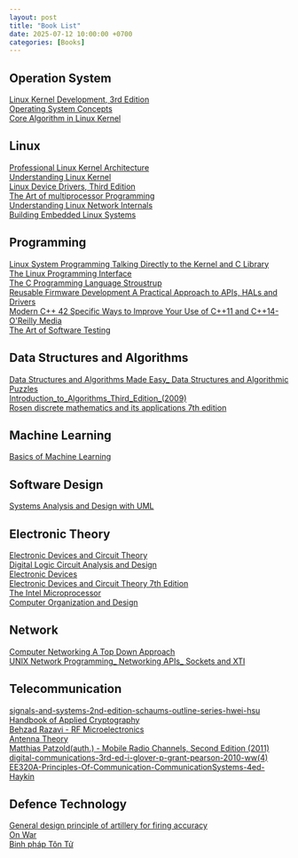 ```yaml
---
layout: post
title: "Book List"
date: 2025-07-12 10:00:00 +0700
categories: [Books]
---
```


## Operation System

<a href="https://drive.google.com/file/d/1EQadbLvxGimNR8qSuQHsZdTeyWq1Db3p/view?usp=sharing" target="_blank">Linux Kernel Development, 3rd Edition</a><br>
<a href="https://drive.google.com/file/d/1VfSGhJifgBrIQbO382uc3f6p2sN5a_EP/view?usp=sharing" target="_blank">Operating System Concepts</a><br>
<a href="https://cstheory.stackexchange.com/questions/19759/core-algorithms-deployed?fbclid=IwAR3WihkHkbHbeH8jF3KQxqJiDZ-D6H9naVAJUuXKu6PPnr5s-2SAj-Loi8A" target="_blank">Core Algorithm in Linux Kernel</a>

## Linux

<a href="/assets/books/linux/Professional%20Linux%20Kernel%20Architecture.pdf" target="_blank">Professional Linux Kernel Architecture</a><br>
<a href="/assets/books/linux/Understanding%20Linux%20Kernel.pdf" target="_blank">Understanding Linux Kernel</a><br>
<a href="https://lwn.net/Kernel/LDD3/" target="_blank">Linux Device Drivers, Third Edition</a><br>
<a href="/assets/books/linux/The%20Art%20of%20multiprocessor%20Programming.pdf" target="_blank">The Art of multiprocessor Programming</a><br>
<a href="/assets/books/linux/Understanding%20Linux%20Network%20Internals.pdf" target="_blank">Understanding Linux Network Internals</a><br>
<a href="/assets/books/linux/Building_Embedded_Linux_Systems.pdf" target="_blank">Building Embedded Linux Systems</a><br>

## Programming

<a href="/assets/books/programming/Linux%20System%20Programming%20Talking%20Directly%20to%20the%20Kernel%20and%20C%20Library.pdf" target="_blank">Linux System Programming Talking Directly to the Kernel and C Library</a><br>
<a href="/assets/books/programming/The%20Linux%20Programming%20Interface.pdf" target="_blank">The Linux Programming Interface</a><br>
<a href="/assets/books/programming/The_C__Programming_Language__Stroustrup_.pdf" target="_blank">The C Programming Language Stroustrup</a><br>
<a href="/assets/books/programming/Reusable%20Firmware%20Development_%20A%20Practical%20Approach%20to%20APIs,%20HALs%20and%20Drivers%20(%20PDFDrive%20).pdf" target="_blank">Reusable Firmware Development A Practical Approach to APIs, HALs and Drivers</a><br>
<a href="/assets/books/programming/Scott%20Meyers-Effective%20Modern%20C++_%2042%20Specific%20Ways%20to%20Improve%20Your%20Use%20of%20C++11%20and%20C++14-O'Reilly%20Media%20(2014).pdf" target="_blank">Modern C++ 42 Specific Ways to Improve Your Use of C++11 and C++14-O'Reilly Media</a><br>
<a href="/assets/books/programming/114-the-art-of-software-testing-3-edition.pdf" target="_blank">The Art of Software Testing</a><br>

## Data Structures and Algorithms

<a href="/assets/books/dsa/Data%20Structures%20and%20Algorithms%20Made%20Easy_%20Data%20Structures%20and%20Algorithmic%20Puzzles.pdf" target="_blank">Data Structures and Algorithms Made Easy_ Data Structures and Algorithmic Puzzles</a><br>
<a href="/assets/books/dsa/Introduction_to_Algorithms_Third_Edition_(2009).pdf" target="_blank">Introduction_to_Algorithms_Third_Edition_(2009)</a><br>
<a href="/assets/books/dsa/rosen_discrete_mathematics_and_its_applications_7th_edition.pdf" target="_blank">Rosen discrete mathematics and its applications 7th edition</a><br>

## Machine Learning

<a href="/assets/books/machine_learning/book_ML_color.pdf" target="_blank">Basics of Machine Learning</a><br>

## Software Design

<a href="https://drive.google.com/file/d/1u_NUlVSFvHzjRQZQpjhSeQeiD1r-NTsQ/view?usp=sharing" target="_blank">Systems Analysis and Design with UML</a><br>

## Electronic Theory

<a href="https://drive.google.com/file/d/1h8TMIIFLCLdCNPa4c41h-N_JQqyajLW9/view?usp=sharing" target="_blank">Electronic Devices and Circuit Theory</a><br>
<a href="https://drive.google.com/file/d/1SccvigM-CYFxaSeWaxjw27uDp5Fcgm15/view?usp=sharing" target="_blank">Digital Logic Circuit Analysis and Design</a><br>
<a href="https://drive.google.com/file/d/1bsBu4Jh8RCRf871mFFefEtxKiHrf3clH/view?usp=sharing" target="_blank">Electronic Devices</a><br>
<a href="https://drive.google.com/file/d/1qzsm27u1hlD_Ngicn6Ly2dFdZCINCoBL/view?usp=sharing" target="_blank">Electronic Devices and Circuit Theory 7th Edition</a><br>
<a href="https://drive.google.com/file/d/1WZFAh7jkonkSG3PmC_EQSTJN8jE5_CFF/view?usp=sharing" target="_blank">The Intel Microprocessor</a><br>
<a href="https://drive.google.com/file/d/1vYrKdle3HTgJEzGRQV38aDZ3wu38vEiG/view?usp=sharing" target="_blank">Computer Organization and Design</a><br>

## Network

<a href="/assets/books/networking/Computer%20Networking%20%20A%20Top%20Down%20Approach.pdf" target="_blank">Computer Networking A Top Down Approach</a><br>
<a href="/assets/books/networking/UNIX%20Network%20Programming_%20Networking%20APIs_%20Sockets%20and%20XTI%20.pdf" target="_blank">UNIX Network Programming_ Networking APIs_ Sockets and XTI</a><br>

## Telecommunication

<a href="https://drive.google.com/file/d/1i4HO9WQOVYKRuq0rLvq4xu563DPLInda/view?usp=sharing" target="_blank">signals-and-systems-2nd-edition-schaums-outline-series-hwei-hsu</a><br>
<a href="https://drive.google.com/file/d/1-T1buBl_TNy6wP-GbM0GywASQnu-7AA_/view?usp=sharing" target="_blank">Handbook of Applied Cryptography</a><br>
<a href="https://drive.google.com/file/d/1in1MkzrMdSOHtzYjiamahVQC439uFZZF/view?usp=sharing" target="_blank">Behzad Razavi - RF Microelectronics</a><br>
<a href="https://drive.google.com/file/d/1vQ7iMtuEPMuAYQBwhpwB4KEjl_7J2Bxp/view?usp=sharing" target="_blank">Antenna Theory</a><br>
<a href="https://drive.google.com/file/d/1wnprWNRB3wiQPfpKnk2WlJ4E5O_LwZsY/view?usp=sharing" target="_blank">Matthias Patzold(auth.) - Mobile Radio Channels, Second Edition (2011)</a><br>
<a href="https://drive.google.com/file/d/1hUqogYfYVGsyZRxF2xcZB6go_GExLC2e/view?usp=sharing" target="_blank">digital-communications-3rd-ed-i-glover-p-grant-pearson-2010-ww(4)</a><br>
<a href="https://drive.google.com/file/d/1RIiZsxyvSGvDg3qhp3FNLxpdpZgsNrj3/view?usp=sharing" target="_blank">EE320A-Principles-Of-Communication-CommunicationSystems-4ed-Haykin</a><br>

## Defence Technology

<a href="/assets/DefenceTechnology/General%20design%20principle%20of%20artillery%20for%20firing%20accuracy.pdf" target="_blank">General design principle of artillery for firing accuracy</a><br>
<a href="/assets/DefenceTechnology/Ban_v_chin_tranh-VomKriege-Vietnamese.pdf" target="_blank">On War</a><br>
<a href="/assets/DefenceTechnology/nhasachmienphi-binh-phap-ton-tu.pdf" target="_blank">Binh pháp Tôn Tử</a><br>
